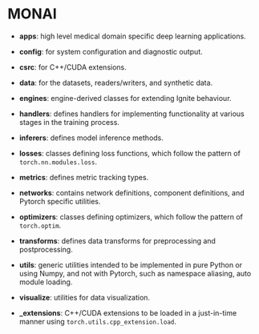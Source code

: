 # MONAI

* **apps**: high level medical domain specific deep learning applications.

* **config**: for system configuration and diagnostic output.

* **csrc**: for C++/CUDA extensions.

* **data**: for the datasets, readers/writers, and synthetic data.

* **engines**: engine-derived classes for extending Ignite behaviour.

* **handlers**: defines handlers for implementing functionality at various stages in the training process.

* **inferers**: defines model inference methods.

* **losses**: classes defining loss functions, which follow the pattern of `torch.nn.modules.loss`.

* **metrics**: defines metric tracking types.

* **networks**: contains network definitions, component definitions, and Pytorch specific utilities.

* **optimizers**: classes defining optimizers, which follow the pattern of `torch.optim`.

* **transforms**: defines data transforms for preprocessing and postprocessing.

* **utils**: generic utilities intended to be implemented in pure Python or using Numpy,
and not with Pytorch, such as namespace aliasing, auto module loading.

* **visualize**: utilities for data visualization.

* **_extensions**: C++/CUDA extensions to be loaded in a just-in-time manner using `torch.utils.cpp_extension.load`.
